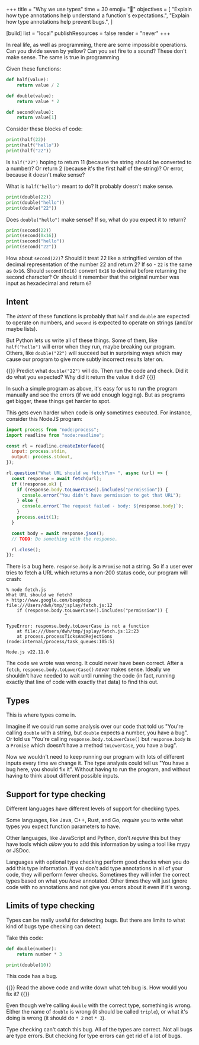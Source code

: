 +++
title = "Why we use types"
time = 30
emoji= "🧠"
objectives = [
  "Explain how type annotations help understand a function's expectations.",
  "Explain how type annotations help prevent bugs.",
]

[build]
  list = "local"
  publishResources = false
  render = "never"
+++

In real life, as well as programming, there are some impossible operations. Can you divide seven by yellow? Can you set fire to a sound? These don't make sense. The same is true in programming.

Given these functions:

```python
def half(value):
    return value / 2 

def double(value):
    return value * 2 

def second(value):
    return value[1]
```

Consider these blocks of code:

```python
print(half(22))
print(half("hello"))
print(half("22"))
```

Is `half("22")` hoping to return 11 (because the string should be converted to a number)? Or return 2 (because it's the first half of the string)? Or error, because it doesn't make sense?

What is `half("hello")` meant to do? It probably doesn't make sense.

```python
print(double(22))
print(double("hello"))
print(double("22"))
```

Does `double("hello")` make sense? If so, what do you expect it to return?

```python
print(second(22))
print(second(0x16))
print(second("hello"))
print(second("22"))
```

How about `second(22)`? Should it treat 22 like a stringified version of the decimal representation of the number 22 and return 2? If so - `22` is the same as `0x16`. Should `second(0x16)` convert `0x16` to decimal before returning the second character? Or should it remember that the original number was input as hexadecimal and return `6`?

## Intent

The _intent_ of these functions is probably that `half` and `double` are expected to operate on numbers, and `second` is expected to operate on strings (and/or maybe lists).

But Python lets us write all of these things. Some of them, like `half("hello")` will error when they run, maybe breaking our program. Others, like `double("22")` will succeed but in surprising ways which may cause our program to give more subtly incorrect results later on.

{{<note type="exercise">}}
Predict what `double("22")` will do. Then run the code and check. Did it do what you expected? Why did it return the value it did?
{{</note>}}

In such a simple program as above, it's easy for us to run the program manually and see the errors (if we add enough logging). But as programs get bigger, these things get harder to spot.

This gets even harder when code is only sometimes executed. For instance, consider this NodeJS program:

```js
import process from "node:process";
import readline from "node:readline";

const rl = readline.createInterface({
  input: process.stdin,
  output: process.stdout,
});

rl.question("What URL should we fetch?\n> ", async (url) => {
  const response = await fetch(url);
  if (!response.ok) {
    if (response.body.toLowerCase().includes("permission")) {
      console.error("You didn't have permission to get that URL");
    } else {
      console.error(`The request failed - body: ${response.body}`);
    }   
    process.exit(1);
  }

  const body = await response.json();
  // TODO: Do something with the response.

  rl.close();
});
```

There is a bug here. `response.body` is a `Promise` not a string. So if a user ever tries to fetch a URL which returns a non-200 status code, our program will crash:

```console
% node fetch.js
What URL should we fetch?
> http://www.google.com/beepboop
file:///Users/dwh/tmp/jsplay/fetch.js:12
    if (response.body.toLowerCase().includes("permission")) {
                      ^

TypeError: response.body.toLowerCase is not a function
    at file:///Users/dwh/tmp/jsplay/fetch.js:12:23
    at process.processTicksAndRejections (node:internal/process/task_queues:105:5)

Node.js v22.11.0
```

The code we wrote was wrong. It could never have been correct. After a `fetch`, `response.body.toLowerCase()` _never_ makes sense. Ideally we shouldn't have needed to wait until running the code (in fact, running exactly that line of code with exactly that data) to find this out.

## Types

This is where types come in.

Imagine if we could run some analysis over our code that told us "You're calling `double` with a string, but `double` expects a number, you have a bug". Or told us "You're calling `response.body.toLowerCase()` but `response.body` is a `Promise` which doesn't have a method `toLowerCase`, you have a bug".

Now we wouldn't need to keep running our program with lots of different inputs every time we change it. The type analysis could tell us "You have a bug here, you should fix it". Without having to run the program, and without having to think about different possible inputs.

## Support for type checking

Different languages have different levels of support for checking types.

Some languages, like Java, C++, Rust, and Go, _require_ you to write what types you expect function parameters to have.

Other languages, like JavaScript and Python, don't _require_ this but they have tools which _allow_ you to add this information by using a tool like mypy or JSDoc.

Languages with optional type checking perform good checks when you do add this type information. If you don't add type annotations in all of your code, they will perform fewer checks. Sometimes they will infer the correct types based on what you _have_ annotated. Other times they will just ignore code with no annotations and not give you errors about it even if it's wrong.

## Limits of type checking

Types can be really useful for detecting bugs. But there are limits to what kind of bugs type checking can detect.

Take this code:

```python
def double(number):
    return number * 3

print(double(10))
```

This code has a bug.

{{<note type="exercise">}}
Read the above code and write down what teh bug is. How would you fix it?
{{</note>}}

Even though we're calling `double` with the correct type, something is wrong. Either the name of `double` is wrong (it should be called `triple`), or what it's doing is wrong (it should do `* 2` not `* 3`).

Type checking can't catch this bug. All of the types are correct. Not all bugs are type errors. But checking for type errors can get rid of a lot of bugs.
